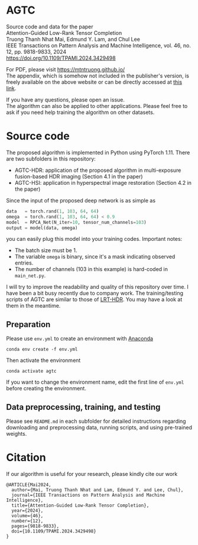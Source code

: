 # AGTC
Source code and data for the paper  
Attention-Guided Low-Rank Tensor Completion  
Truong Thanh Nhat Mai, Edmund Y. Lam, and Chul Lee  
IEEE Transactions on Pattern Analysis and Machine Intelligence, vol. 46, no. 12, pp. 9818-9833, 2024  
https://doi.org/10.1109/TPAMI.2024.3429498

For PDF, please visit https://mtntruong.github.io/  
The appendix, which is somehow not included in the publisher's version, is freely available on the above website or can be directly accessed at [this link](https://mtntruong.github.io/assets/pdf/2024_TPAMI_supp.pdf).

If you have any questions, please open an issue.  
The algorithm can also be applied to other applications. Please feel free to ask if you need help training the algorithm on other datasets.

# Source code
The proposed algorithm is implemented in Python using PyTorch 1.11. There are two subfolders in this repository:
- AGTC-HDR: application of the proposed algorithm in multi-exposure fusion-based HDR imaging (Section 4.1 in the paper)
- AGTC-HSI: application in hyperspectral image restoration (Section 4.2 in the paper)

Since the input of the proposed deep network is as simple as
```python
data   = torch.rand(1, 103, 64, 64)
omega  = torch.rand(1, 103, 64, 64) < 0.9
model  = RPCA_Net(N_iter=10, tensor_num_channels=103)
output = model(data, omega)
```
you can easily plug this model into your training codes. Important notes:
- The batch size must be 1.
- The variable `omega` is binary, since it's a mask indicating observed entries.
- The number of channels (103 in this example) is hard-coded in `main_net.py`.

I will try to improve the readability and quality of this repository over time. I have been a bit busy recently due to company work. The training/testing scripts of AGTC are similar to those of [LRT-HDR](https://github.com/mtntruong/LRT-HDR). You may have a look at them in the meantime.

## Preparation
Please use `env.yml` to create an environment with [Anaconda](https://www.anaconda.com)
```
conda env create -f env.yml
```
Then activate the environment
```
conda activate agtc
```
If you want to change the environment name, edit the first line of `env.yml` before creating the environment.

## Data preprocessing, training, and testing
Please see `README.md` in each subfolder for detailed instructions regarding downloading and preprocessing data, running scripts, and using pre-trained weights.

# Citation
If our algorithm is useful for your research, please kindly cite our work
```
@ARTICLE{Mai2024,
  author={Mai, Truong Thanh Nhat and Lam, Edmund Y. and Lee, Chul},
  journal={IEEE Transactions on Pattern Analysis and Machine Intelligence}, 
  title={Attention-Guided Low-Rank Tensor Completion}, 
  year={2024},
  volume={46},
  number={12},
  pages={9818-9833},
  doi={10.1109/TPAMI.2024.3429498}
}
```
